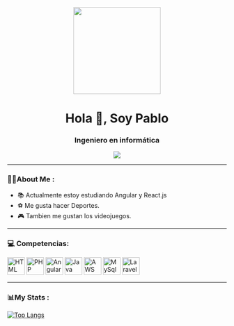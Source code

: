 <div id="header" align="center">
  <img src="https://media.giphy.com/media/zOvBKUUEERdNm/giphy.gif" width="200"/>
  <h1>Hola 👋, Soy Pablo</h1>
  <h3 align="center">Ingeniero en informática</h3>
</div>
<div id="badges" align="center">
  <a href="https://www.linkedin.com/in/pablo-bastian-reyes-canihuan/">
    <img src="https://img.shields.io/badge/Linkedin-blue"/>
  </a>
</div>

---

### 👨‍💻About Me :

- 📚 Actualmente estoy estudiando Angular y React.js
- ⚽ Me gusta hacer Deportes.
- 🎮 Tambien me gustan los videojuegos.

---

<div align="left">
  <h3>💻 Competencias: </h3>
  <img src="https://cdn1.iconfinder.com/data/icons/logotypes/32/badge-html-5-512.png" title="HTML5" alt="HTML" width="40" height="40"/>
  <img src="https://cdn4.iconfinder.com/data/icons/logos-3/568/php-logo-512.png" title="PHP" alt="PHP" width="40" height="40"/>
  <img src="https://cdn4.iconfinder.com/data/icons/logos-and-brands/512/21_Angular_logo_logos-256.png" title="Angular" alt="Angular"         width="40" height="40"/>
  <img src="https://cdn4.iconfinder.com/data/icons/logos-and-brands/512/181_Java_logo_logos-256.png" title="Java" alt="Java" width="40"       height="40"/>
  <img src="https://cdn0.iconfinder.com/data/icons/font-awesome-brands-vol-1/640/aws-256.png" title="AWS" alt="AWS" width="40"               height="40"/>
  <img src="https://cdn4.iconfinder.com/data/icons/logos-3/181/MySQL-256.png" title="MySql" alt="MySql" width="40" height="40"/>
  <img src="https://cdn4.iconfinder.com/data/icons/logos-and-brands/512/194_Laravel_logo_logos-256.png" title="Laravel" alt="Laravel"        width="40" height="40"/>
</div>

---

### 📊My Stats :

[![Top Langs](https://github-readme-stats.vercel.app/api/top-langs/?username=Pablreyesc&layout=donut)](https://github.com/anuraghazra/github-readme-stats)

